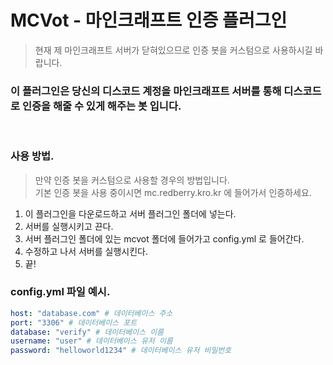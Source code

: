 # MCVot - 마인크래프트 인증 플러그인

> 현재 제 마인크래프트 서버가 닫혀있으므로 인증 봇을 커스텀으로 사용하시길 바랍니다.

### 이 플러그인은 당신의 디스코드 계정을 마인크래프트 서버를 통해 디스코드로 인증을 해줄 수 있게 해주는 봇 입니다.

<br>

### 사용 방법.

> 만약 인증 봇을 커스텀으로 사용할 경우의 방법입니다.
> <br> 기본 인증 봇을 사용 중이시면 mc.redberry.kro.kr 에 들어가서 인증하세요.

1. 이 플러그인을 다운로드하고 서버 플러그인 폴더에 넣는다.
2. 서버를 실행시키고 끈다.
3. 서버 플러그인 폴더에 있는 mcvot 폴더에 들어가고 config.yml 로 들어간다.
4. 수정하고 나서 서버를 실행시킨다.
5. 끝!

### config.yml 파일 예시.

```yml
host: "database.com" # 데이터베이스 주소
port: "3306" # 데이터베이스 포트
database: "verify" # 데이터베이스 이름
username: "user" # 데이터베이스 유저 이름
password: "helloworld1234" # 데이터베이스 유저 비밀번호
```
